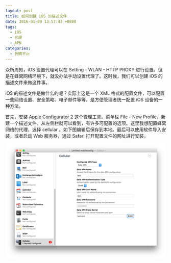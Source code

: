 ```yaml
---
layout: post
title: 如何创建 iOS 的描述文件
date: 2016-01-09 13:57:43 +0800
tags:
  - iOS
  - 代理
  - APN
categories:
  - 折腾不止
---
```


众所周知，iOS 设置代理可以在 Setting - WLAN - HTTP PROXY 进行设置。但是在蜂窝网络环境下，就没办法手动设置代理了。这时候，我们可以创建 iOS 的描述文件来做这件事。

iOS 的描述文件是做什么的呢？实际上这是一个 XML 格式的配置文件，可以配置一些网络设置、安全策略、电子邮件等等，是方便管理者统一配置 iOS 设备的一种方法。

<!--more-->

首先，安装 [Apple Configurator 2](https://itunes.apple.com/us/app/apple-configurator-2/id1037126344) 这个管理工具。菜单栏 File - New Profile，新建一个描述文件。从左侧栏就可以看到，有许多可配置的选项。这里我想配置蜂窝网络的代理，选择 cellular 。如下图编辑后保存到本地。最后可以使用软件导入安装，或者启动 Web 服务器，通过 Safari 打开配置文件的网址进行安装。

![apn-profile](/assets/apn-profile.png)
